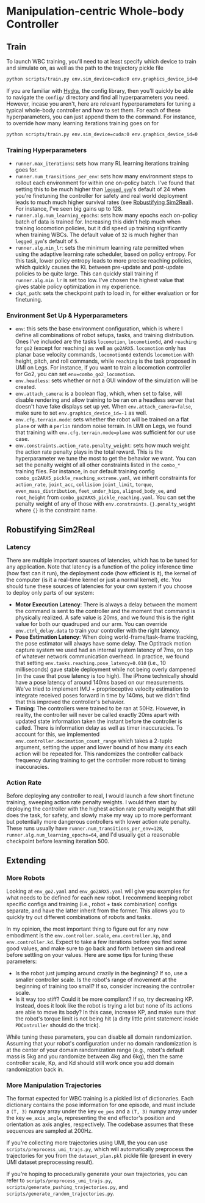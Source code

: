 # Manipulation-centric Whole-body Controller

## Train

To launch WBC training, you'll need to at least specify which device to train and simulate on, as well as the path to the trajectory pickle file
```sh
python scripts/train.py env.sim_device=cuda:0 env.graphics_device_id=0 env.tasks.reaching.sequence_sampler.file_path=wbc/data/tossing.pkl
```

If you are familiar with [Hydra](https://hydra.cc/), the config library, then you'll quickly be able to navigate the `config/` directory and find all hyperparameters you need.
However, incase you aren't, here are relevant hyperparameters for tuning a typical whole-body controller and how to set them.
For each of these hyperparameters, you can just append them to the command. 
For instance, to override how many learning iterations training goes on for
```sh
python scripts/train.py env.sim_device=cuda:0 env.graphics_device_id=0 env.tasks.reaching.sequence_sampler.file_path=wbc/data/tossing.pkl runner.max_iterations=42
```

[](#robustifying-sim2real)

### Training Hyperparameters

- `runner.max_iterations`: sets how many RL learning iterations training goes for.
- `runner.num_transitions_per_env`: sets how many environment steps to rollout each environment for within one on-policy batch. I've found that setting this to be much higher than [`legged_gym`](https://github.com/leggedrobotics/legged_gym)'s default of 24 when you're finetuning the controller for safety and real world deployment leads to much much higher survival rates (see [Robustifying Sim2Real](#robustifying-sim2real)). For instance, I've seen big gains up to 128.
- `runner.alg.num_learning_epochs`: sets how many epochs each on-policy batch of data is trained for. Increasing this didn't help much when training locomotion policies, but it did speed up training significantly when training WBCs. The default value of `32` is much higher than `legged_gym`'s default of `5`.
- `runner.alg.min_lr`: sets the minimum learning rate permitted when using the adaptive learning rate scheduler, based on policy entropy. For this task, lower policy entropy leads to more precise reaching policies, which quickly causes the KL between pre-update and post-update policies to be quite large. This can quickly stall training if `runner.alg.min_lr` is set too low. I've chosen the highest value that gives stable policy optimization in my experience.
- `ckpt_path`: sets the checkpoint path to load in, for either evaluation or for finetuning.

### Environment Set Up & Hyperparameters

- `env`: this sets the base environment configuration, which is where I define all combinations of robot setups, tasks, and training distribution. Ones I've included are the tasks `locomotion`, `locomotion6d`, and `reaching` for `go2` (except for reaching) as well as `go2ARX5`. `locomotion` only has planar base velocity commands, `locomotion6d` extends `locomotion` with height, pitch, and roll commands, while `reaching` is the task proposed in UMI on Legs. For instance, if you want to train a locomotion controller for Go2, you can set `env=combo_go2_locomotion`.
- `env.headless`: sets whether or not a GUI window of the simulation will be created. 
- `env.attach_camera`: is a boolean flag, which, when set to false, will disable rendering and allow training to be ran on a headless server that doesn't have fake displays set up yet. When `env.attach_camera=false`, make sure to set `env.graphics_device_id=-1` as well.
- `env.cfg.terrain.mode`: sets whether the robot will be trained on a flat `plane` or with a `perlin` random noise terrain. In UMI on Legs, we found that training with `env.cfg.terrain.mode=plane` was sufficient for our use case.
- `env.constraints.action_rate.penalty_weight`: sets how much weight the action rate penalty plays in the total reward. This is the hyperparameter we tune the most to get the behavior we want. You can set the penalty weight of all other constraints listed in the `combo_*` training files. For instance, in our default training config `combo_go2ARX5_pickle_reaching_extreme.yaml`, we inherit constraints for `action_rate`, `joint_acc`, `collision` `joint_limit`, `torque`, `even_mass_distribution`, `feet_under_hips`, `aligned_body_ee`, and `root_height` from `combo_go2ARX5_pickle_reaching.yaml`. You can set the penalty weight of any of those with `env.constraints.{}.penalty_weight` where `{}` is the constraint name.

## Robustifying Sim2Real

### Latency

There are multiple important sources of latencies, which has to be tuned for any application.
Note that latency is a function of the policy inference time (how fast can it run), the deployment code (how efficient is it), the kernel of the computer (is it a real-time kernel or just a normal kernel), etc.
You should tune these sources of latencies for your own system if you choose to deploy only parts of our system:
 - **Motor Execution Latency**: There is always a delay between the moment the command is sent to the controller and the moment that command is physically realized. A safe value is 20ms, and we found this is the right value for both our quadruped and our arm. You can override `env.ctrl_delay.data` to train your controller with the right latency.
 - **Pose Estimation Latency**: When doing world-frame/task-frame tracking, the pose estimator will always have some delay. The Optitrack motion capture system we used had an internal system latency of 7ms, on top of whatever network communication overhead. In practice, we found that setting `env.tasks.reaching.pose_latency=0.010` (i.e., 10 milliseconds) gave stable deployment while not being overly dampened (in the case that pose latency is too high). The iPhone technically should have a pose latency of around 140ms based on our measurements. We've tried to implement IMU + proprioceptive velocity estimation to integrate received poses forward in time by 140ms, but we didn't find that this improved the controller's behavior.
 - **Timing**: The controllers were trained to be ran at 50Hz. However, in reality, the controller will never be called exactly 20ms apart with updated state information taken the instant before the controller is called. There is information delay as well as timer inaccuracies. To account for this, we implemented `env.controller.decimation_count_range` which takes a 2-tuple argument, setting the upper and lower bound of how many `dt`s each action will be repeated for. This randomizes the controller callback frequency during training to get the controller more robust to timing inaccuracies.

### Action Rate

Before deploying any controller to real, I would launch a few short finetune training, sweeping action rate penalty weights.
I would then start by deploying the controller with the highest action rate penalty weight that still does the task, for safety, and slowly make my way up to more performant but potentially more dangerous controllers with lower action rate penalty.
These runs usually have `runner.num_transitions_per_env=128`, `runner.alg.num_learning_epochs=64`, and I'd usually get a reasonable checkpoint before learning iteration 500.



## Extending

### More Robots

Looking at `env_go2.yaml` and `env_go2ARX5.yaml` will give you examples for what needs to be defined for each new robot.
I recommend keeping robot specific configs and training (i.e., robot + task combination) configs separate, and have the latter inherit from the former.
This allows you to quickly try out different combinations of robots and tasks.

In my opinion, the most important thing to figure out for any new embodiment is the `env.controller.scale`, `env.controller.kp`, and `env.controller.kd`.
Expect to take a few iterations before you find some good values, and make sure to go back and forth between sim and real before settling on your values.
Here are some tips for tuning these parameters:
 - Is the robot just jumping around crazily in the beginning? If so, use a smaller controller scale. Is the robot's range of movement at the beginning of training too small? If so, consider increasing the controller scale.
 - Is it way too stiff? Could it be more compliant? If so, try decreasing KP. Instead, does it look like the robot is trying a lot but none of its actions are able to move its body? In this case, increase KP, and make sure that the robot's torque limit is not being hit (a dirty little print statement inside `PDController` should do the trick).

While tuning these parameters, you can disable all domain randomization. Assuming that your robot's configuration under no domain randomization is at the center of your domain randomization range (e.g., robot's default mass is 5kg and you randomize between 4kg and 6kg), then the same controller scale, Kp, and Kd should still work once you add domain randomization back in.

### More Manipulation Trajectories

The format expected for WBC training is a pickled list of dictionaries.
Each dictionary contains the pose information for one episode, and must include a `(T, 3)` numpy array under the key `ee_pos` and a `(T, 3)` numpy array under the key `ee_axis_angle`, representing the end effector's position and orientation as axis angles, respectively.
The codebase assumes that these sequences are sampled at 200Hz.

If you're collecting more trajectories using UMI, the you can use `scripts/preprocess_umi_trajs.py`, which will automatically preprocess the trajectories for you from the `dataset_plan.pkl` pickle file (present in every UMI dataset preprocessing result).  

If you're hoping to procedurally generate your own trajectories, you can refer to `scripts/preprocess_umi_trajs.py`, `scripts/generate_pushing_trajectories.py`, and `scripts/generate_random_trajectories.py`.